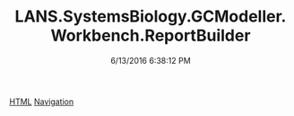 ﻿---
title: LANS.SystemsBiology.GCModeller.Workbench.ReportBuilder
date: 6/13/2016 6:38:12 PM
---

[HTML](T-LANS.SystemsBiology.GCModeller.Workbench.ReportBuilder.HTML.html)
[Navigation](T-LANS.SystemsBiology.GCModeller.Workbench.ReportBuilder.Navigation.html)
